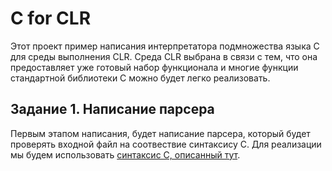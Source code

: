 C for CLR
======================

Этот проект пример написания интерпретатора подмножества языка С для среды выполнения CLR.
Среда CLR выбрана в связи с тем, что она предоставляет уже готовый набор функционала и многие функции
стандартной библиотеки C можно будет легко реализовать.

## Задание 1. Написание парсера
Первым этапом написания, будет написание парсера, который будет проверять входной файл на соотвествие синтаксису C. Для реализации мы будем использовать [синтаксис С, описанный тут](http://marvin.cs.uidaho.edu/Teaching/CS445/c-Grammar.pdf).

